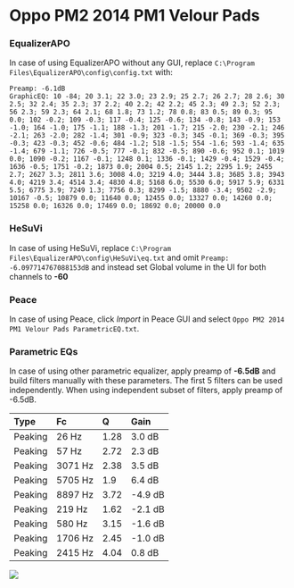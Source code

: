 # Oppo PM2 2014 PM1 Velour Pads

### EqualizerAPO
In case of using EqualizerAPO without any GUI, replace `C:\Program Files\EqualizerAPO\config\config.txt`
with:
```
Preamp: -6.1dB
GraphicEQ: 10 -84; 20 3.1; 22 3.0; 23 2.9; 25 2.7; 26 2.7; 28 2.6; 30 2.5; 32 2.4; 35 2.3; 37 2.2; 40 2.2; 42 2.2; 45 2.3; 49 2.3; 52 2.3; 56 2.3; 59 2.3; 64 2.1; 68 1.8; 73 1.2; 78 0.8; 83 0.5; 89 0.3; 95 0.0; 102 -0.2; 109 -0.3; 117 -0.4; 125 -0.6; 134 -0.8; 143 -0.9; 153 -1.0; 164 -1.0; 175 -1.1; 188 -1.3; 201 -1.7; 215 -2.0; 230 -2.1; 246 -2.1; 263 -2.0; 282 -1.4; 301 -0.9; 323 -0.3; 345 -0.1; 369 -0.3; 395 -0.3; 423 -0.3; 452 -0.6; 484 -1.2; 518 -1.5; 554 -1.6; 593 -1.4; 635 -1.4; 679 -1.1; 726 -0.5; 777 -0.1; 832 -0.5; 890 -0.6; 952 0.1; 1019 0.0; 1090 -0.2; 1167 -0.1; 1248 0.1; 1336 -0.1; 1429 -0.4; 1529 -0.4; 1636 -0.5; 1751 -0.2; 1873 0.0; 2004 0.5; 2145 1.2; 2295 1.9; 2455 2.7; 2627 3.3; 2811 3.6; 3008 4.0; 3219 4.0; 3444 3.8; 3685 3.8; 3943 4.0; 4219 3.4; 4514 3.4; 4830 4.8; 5168 6.0; 5530 6.0; 5917 5.9; 6331 5.5; 6775 3.9; 7249 1.3; 7756 0.3; 8299 -1.5; 8880 -3.4; 9502 -2.9; 10167 -0.5; 10879 0.0; 11640 0.0; 12455 0.0; 13327 0.0; 14260 0.0; 15258 0.0; 16326 0.0; 17469 0.0; 18692 0.0; 20000 0.0
```

### HeSuVi
In case of using HeSuVi, replace `C:\Program Files\EqualizerAPO\config\HeSuVi\eq.txt` and omit `Preamp:
-6.097714767088153dB` and instead set Global volume in the UI for both channels to **-60**

### Peace
In case of using Peace, click *Import* in Peace GUI and select `Oppo PM2 2014 PM1 Velour Pads ParametricEQ.txt`.

### Parametric EQs
In case of using other parametric equalizer, apply preamp of **-6.5dB** and build filters manually
with these parameters. The first 5 filters can be used independently.
When using independent subset of filters, apply preamp of -6.5dB.

| Type    | Fc      |    Q | Gain    |
|:--------|:--------|:-----|:--------|
| Peaking | 26 Hz   | 1.28 | 3.0 dB  |
| Peaking | 57 Hz   | 2.72 | 2.3 dB  |
| Peaking | 3071 Hz | 2.38 | 3.5 dB  |
| Peaking | 5705 Hz | 1.9  | 6.4 dB  |
| Peaking | 8897 Hz | 3.72 | -4.9 dB |
| Peaking | 219 Hz  | 1.62 | -2.1 dB |
| Peaking | 580 Hz  | 3.15 | -1.6 dB |
| Peaking | 1706 Hz | 2.45 | -1.0 dB |
| Peaking | 2415 Hz | 4.04 | 0.8 dB  |

![](https://raw.githubusercontent.com/jaakkopasanen/AutoEq/master/results/innerfidelity/sbaf-serious/Oppo%20PM2%202014%20PM1%20Velour%20Pads/Oppo%20PM2%202014%20PM1%20Velour%20Pads.png)